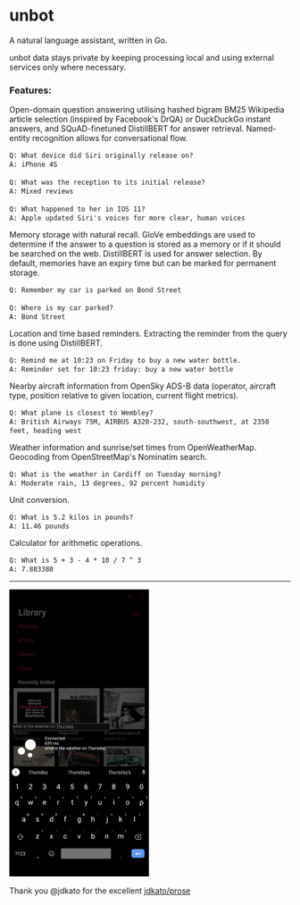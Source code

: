 # unbot

A natural language assistant, written in Go.

unbot data stays private by keeping processing local and using external services only where necessary.

### Features:

Open-domain question answering utilising hashed bigram BM25 Wikipedia article selection (inspired by Facebook's DrQA) or 
DuckDuckGo instant answers, and SQuAD-finetuned DistillBERT for answer retrieval. Named-entity recognition allows for 
conversational flow.

```
Q: What device did Siri originally release on?
A: iPhone 4S

Q: What was the reception to its initial release?
A: Mixed reviews

Q: What happened to her in IOS 11?
A: Apple updated Siri's voices for more clear, human voices
```

Memory storage with natural recall. GloVe embeddings are used to determine if the answer to a question is stored as a 
memory or if it should be searched on the web. DistillBERT is used for answer selection. By default, memories have 
an expiry time but can be marked for permanent storage.

```
Q: Remember my car is parked on Bond Street

Q: Where is my car parked?
A: Bond Street
```

Location and time based reminders. Extracting the reminder from the query is done using DistillBERT.

```
Q: Remind me at 10:23 on Friday to buy a new water bottle.
A: Reminder set for 10:23 friday: buy a new water bottle
```

Nearby aircraft information from OpenSky ADS-B data (operator, aircraft type, position relative to given location, 
current flight metrics).

```
Q: What plane is closest to Wembley?
A: British Airways 75M, AIRBUS A320-232, south-southwest, at 2350 feet, heading west
```

Weather information and sunrise/set times from OpenWeatherMap. Geocoding from OpenStreetMap's Nominatim search.

```
Q: What is the weather in Cardiff on Tuesday morning?
A: Moderate rain, 13 degrees, 92 percent humidity
```

Unit conversion.

```
Q: What is 5.2 kilos in pounds?
A: 11.46 pounds
```

Calculator for arithmetic operations.

```
Q: What is 5 + 3 - 4 * 10 / 7 ^ 3
A: 7.883380
```

---

<img src="assets/tasker.png" width="250" alt="Tasker client">

Thank you @jdkato for the excellent [jdkato/prose](https://github.com/jdkato/prose)
